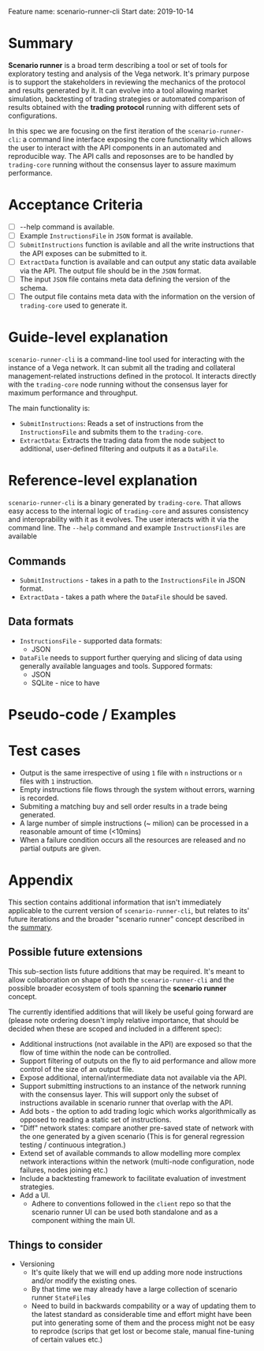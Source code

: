 Feature name: scenario-runner-cli
Start date: 2019-10-14

# Summary

**Scenario runner** is a broad term describing a tool or set of tools for exploratory testing and analysis of the Vega network. It's primary purpose is to support the stakeholders in reviewing the mechanics of the protocol and results generated by it.
It can evolve into a tool allowing market simulation, backtesting of trading strategies or automated comparison of results obtained with the **trading protocol** running with different sets of configurations.  

In this spec we are focusing on the first iteration of the `scenario-runner-cli`: a command line interface exposing the core functionality which allows the user to interact with the API components in an automated and reproducible way. The API calls and reposonses are to be handled by `trading-core` running without the consensus layer to assure maximum performance.

# Acceptance Criteria

- [ ] --help command is available.
- [ ] Example `InstructionsFile` in `JSON` format is available.
- [ ] `SubmitInstructions` function is avilable and all the write instructions that the API exposes can be submitted to it.
- [ ] `ExtractData` function is available and can output any static data available via the API. The output file should be in the `JSON` format.
- [ ] The input `JSON` file contains meta data defining the version of the schema.
- [ ] The output file contains meta data with the information on the version of `trading-core` used to generate it.

# Guide-level explanation

`scenario-runner-cli` is a command-line tool used for interacting with the instance of a Vega network. It can submit all the trading and collateral management-related instructions defined in the protocol. It interacts directly with the `trading-core` node running without the consensus layer for maximum performance and throughput.

The main functionality is:

- `SubmitInstructions`: Reads a set of instructions from the `InstructionsFile` and submits them to the `trading-core`.
- `ExtractData`: Extracts the trading data from the node subject to additional, user-defined filtering and outputs it as a `DataFile`.

# Reference-level explanation

`scenario-runner-cli` is a binary generated by `trading-core`. That allows easy access to the internal logic of `trading-core` and assures consistency and interoprability with it as it evolves. The user interacts with it via the command line.  The `--help` command and example `InstructionsFiles` are available

## Commands

- `SubmitInstructions` - takes in a path to the `InstructionsFile` in JSON format.
- `ExtractData` - takes a path where the `DataFile` should be saved.

## Data formats

- `InstructionsFile` - supported data formats:
  - JSON
- `DataFile` needs to support further querying and slicing of data using generally available languages and tools. Suppored formats:
  - JSON
  - SQLite - nice to have

# Pseudo-code / Examples

# Test cases

- Output is the same irrespective of using `1` file with `n` instructions or `n` files with `1` instruction.
- Empty instructions file flows through the system without errors, warning is recorded.
- Submiting a matching buy and sell order results in a trade being generated.
- A large number of simple instructions (~ milion) can be processed in a reasonable amount of time (<10mins)
- When a failure condition occurs all the resources are released and no partial outputs are given.

# Appendix

This section contains additional information that isn't immediately applicable to the current version of `scenario-runner-cli`, but relates to its' future iterations and the broader "scenario runner" concept described in the [summary](#summary).

## Possible future extensions

This sub-section lists future additions that may be required. It's meant to allow collaboration on shape of both the `scenario-runner-cli` and the possible broader ecosystem of tools spanning the **scenario runner** concept.

The currently identified additions that will likely be useful going forward are (please note ordering doesn't imply relative importance, that should be decided when these are scoped and included in a different spec):

- Additional instructions (not available in the API) are exposed so that the flow of time within the node can be controlled.
- Support filtering of outputs on the fly to aid performance and allow more control of the size of an output file.
- Expose additional, internal/intermediate data not available via the API.
- Support submitting instructions to an instance of the network running with the consensus layer. This will support only the subset of instructions available in scenario runner that overlap with the API.
- Add bots - the option to add trading logic which works algorithmically as opposed to reading a static set of instructions.
- "Diff" network states: compare another pre-saved state of network with the one generated by a given scenario
  (This is for general regression testing / continuous integration.)
- Extend set of available commands to allow modelling more complex network interactions within the network (multi-node configuration, node failures, nodes joining etc.)
- Include a backtesting framework to facilitate evaluation of investment strategies.
- Add a UI.
  - Adhere to conventions followed in the `client` repo so that the scenario runner UI can be used both standalone and as a component withing the main UI.

## Things to consider

- Versioning
  - It's quite likely that we will end up adding more node instructions and/or modify the existing ones.
  - By that time we may already have a large collection of scenario runner `StateFile`s
  - Need to build in backwards compability or a way of updating them to the latest standard as considerable time and effort might have been put into generating some of them and the process might not be easy to reprodce (scrips that get lost or become stale, manual fine-tuning of certain values etc.)
